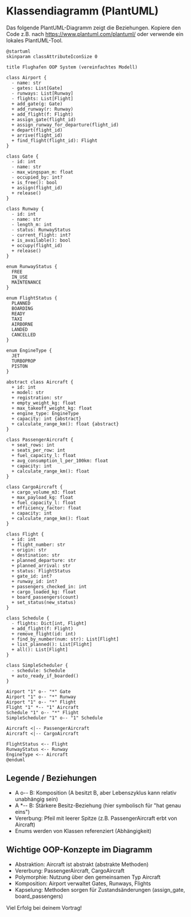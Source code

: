 # Klassendiagramm (PlantUML)

Das folgende PlantUML-Diagramm zeigt die Beziehungen. Kopiere den Code z.B. nach https://www.plantuml.com/plantuml/ oder verwende ein lokales PlantUML-Tool.

```plantuml
@startuml
skinparam classAttributeIconSize 0

title Flughafen OOP System (vereinfachtes Modell)

class Airport {
  - name: str
  - gates: List[Gate]
  - runways: List[Runway]
  - flights: List[Flight]
  + add_gate(g: Gate)
  + add_runway(r: Runway)
  + add_flight(f: Flight)
  + assign_gate(flight_id)
  + assign_runway_for_departure(flight_id)
  + depart(flight_id)
  + arrive(flight_id)
  + find_flight(flight_id): Flight
}

class Gate {
  - id: int
  - name: str
  - max_wingspan_m: float
  - occupied_by: int?
  + is_free(): bool
  + assign(flight_id)
  + release()
}

class Runway {
  - id: int
  - name: str
  - length_m: int
  - status: RunwayStatus
  - current_flight: int?
  + is_available(): bool
  + occupy(flight_id)
  + release()
}

enum RunwayStatus {
  FREE
  IN_USE
  MAINTENANCE
}

enum FlightStatus {
  PLANNED
  BOARDING
  READY
  TAXI
  AIRBORNE
  LANDED
  CANCELLED
}

enum EngineType {
  JET
  TURBOPROP
  PISTON
}

abstract class Aircraft {
  + id: int
  + model: str
  + registration: str
  + empty_weight_kg: float
  + max_takeoff_weight_kg: float
  + engine_type: EngineType
  + capacity: int {abstract}
  + calculate_range_km(): float {abstract}
}

class PassengerAircraft {
  + seat_rows: int
  + seats_per_row: int
  + fuel_capacity_l: float
  + avg_consumption_l_per_100km: float
  + capacity: int
  + calculate_range_km(): float
}

class CargoAircraft {
  + cargo_volume_m3: float
  + max_payload_kg: float
  + fuel_capacity_l: float
  + efficiency_factor: float
  + capacity: int
  + calculate_range_km(): float
}

class Flight {
  + id: int
  + flight_number: str
  + origin: str
  + destination: str
  + planned_departure: str
  + planned_arrival: str
  + status: FlightStatus
  + gate_id: int?
  + runway_id: int?
  + passengers_checked_in: int
  + cargo_loaded_kg: float
  + board_passengers(count)
  + set_status(new_status)
}

class Schedule {
  - flights: Dict[int, Flight]
  + add_flight(f: Flight)
  + remove_flight(id: int)
  + find_by_number(num: str): List[Flight]
  + list_planned(): List[Flight]
  + all(): List[Flight]
}

class SimpleScheduler {
  - schedule: Schedule
  + auto_ready_if_boarded()
}

Airport "1" o-- "*" Gate
Airport "1" o-- "*" Runway
Airport "1" o-- "*" Flight
Flight "1" *-- "1" Aircraft
Schedule "1" o-- "*" Flight
SimpleScheduler "1" o-- "1" Schedule

Aircraft <|-- PassengerAircraft
Aircraft <|-- CargoAircraft

FlightStatus <-- Flight
RunwayStatus <-- Runway
EngineType <-- Aircraft
@enduml
```

## Legende / Beziehungen
- A o-- B: Komposition (A besitzt B, aber Lebenszyklus kann relativ unabhängig sein)
- A *-- B: Stärkere Besitz-Beziehung (hier symbolisch für "hat genau eins")
- Vererbung: Pfeil mit leerer Spitze (z.B. PassengerAircraft erbt von Aircraft)
- Enums werden von Klassen referenziert (Abhängigkeit)

## Wichtige OOP-Konzepte im Diagramm
- Abstraktion: Aircraft ist abstrakt (abstrakte Methoden)
- Vererbung: PassengerAircraft, CargoAircraft
- Polymorphie: Nutzung über den gemeinsamen Typ Aircraft
- Komposition: Airport verwaltet Gates, Runways, Flights
- Kapselung: Methoden sorgen für Zustandsänderungen (assign_gate, board_passengers)

Viel Erfolg bei deinem Vortrag!
